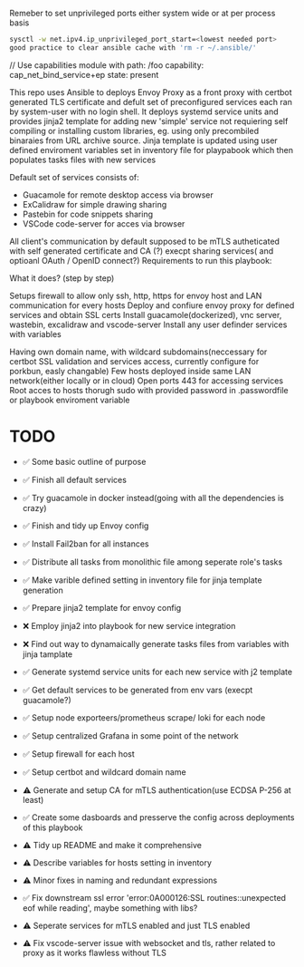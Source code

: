 

Remeber to set unprivileged ports either system wide or at per process basis
```sh
sysctl -w net.ipv4.ip_unprivileged_port_start=<lowest needed port>
good practice to clear ansible cache with 'rm -r ~/.ansible/'
```
// Use capabilities module with path: /foo
    capability:        cap_net_bind_service+ep
    state: present


This repo uses Ansible to deploys Envoy Proxy as a front proxy with certbot generated TLS certificate and defult set of preconfigured services each ran by system-user with no login shell.
It deploys systemd service units and provides jinja2 template for adding new 'simple' service not requiering self compiling or installing custom libraries, eg. using only precombiled binaraies from URL archive source.
Jinja template is updated using user defined enviroment variables set in inventory file for playpabook which then populates tasks files with new services



Default set of services consists of:

- Guacamole for remote desktop access via browser
- ExCalidraw for simple drawing sharing
- Pastebin for code snippets sharing
- VSCode code-server for acces via browser

All client's communication by default supposed to be mTLS autheticated with self generated certificate and CA (?) execpt sharing services( and optioanl OAuth / OpenID connect?)
Requirements to run this playbook:

What it does? (step by step)

Setups firewall to allow only ssh, http, https for envoy host and LAN communication for every hosts
Deploy and confiure envoy proxy for defined services and obtain SSL certs
Install guacamole(dockerized), vnc server, wastebin, excalidraw and vscode-server
Install any user definder services with variables



Having own domain name, with wildcard subdomains(neccessary for certbot SSL validation and services access, currently configure for porkbun, easly changable)
Few hosts deployed inside same LAN network(either locally or in cloud)
Open ports 443 for accessing services
Root acces to hosts thorugh sudo with provided password in .passwordfile or playbook enviroment variable





# TODO

- ✅ Some basic outline of purpose

- ✅  Finish all default services
- ✅  Try guacamole in docker instead(going with all the dependencies is crazy)
- ✅  Finish and tidy up Envoy config
- ✅  Install Fail2ban for all instances
- ✅  Distribute all tasks from monolithic file among seperate role's tasks
- ✅  Make varible defined setting in inventory file for jinja template generation
- ✅  Prepare jinja2 template for envoy config
- ❌  Employ jinja2 into playbook for new service integration
- ❌  Find out way to dynamaically generate tasks files from variables with jinja tamplate
- ✅  Generate systemd service units for each new service with j2 template
- ✅  Get default services to be generated from env vars (execpt guacamole?)
- ✅  Setup node exporteers/prometheus scrape/ loki for each node
- ✅  Setup centralized Grafana in some point of the network
- ✅  Setup firewall for each host
- ✅  Setup certbot and wildcard domain name
- ⚠️  Generate and setup CA for mTLS authentication(use ECDSA P-256 at least)
- ✅  Create some dasboards and presserve the config across deployments of this playbook
- ⚠️  Tidy up README and make it comprehensive
- ⚠️  Describe variables for hosts setting in inventory
- ⚠️  Minor fixes in naming and redundant expressions
- ✅  Fix downstream ssl error 'error:0A000126:SSL routines::unexpected eof while reading', maybe something with libs?
- ⚠️  Seperate services for mTLS enabled and just TLS enabled
- ⚠️  Fix vscode-server issue with websocket and tls, rather related to proxy as it works flawless without TLS





